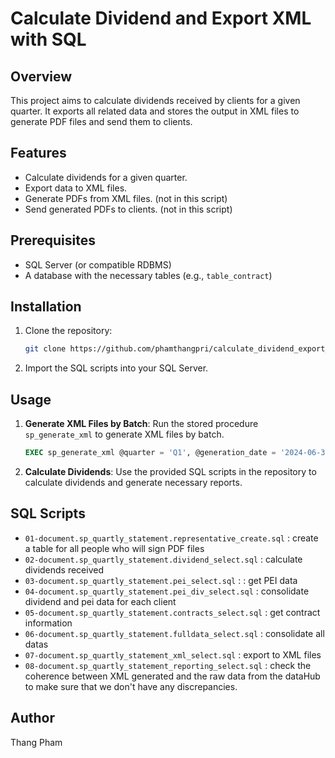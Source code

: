 # Calculate Dividend and Export XML with SQL

## Overview

This project aims to calculate dividends received by clients for a given quarter. It exports all related data and stores the output in XML files to generate PDF files and send them to clients.

## Features

- Calculate dividends for a given quarter.
- Export data to XML files.
- Generate PDFs from XML files. (not in this script)
- Send generated PDFs to clients. (not in this script)

## Prerequisites

- SQL Server (or compatible RDBMS)
- A database with the necessary tables (e.g., `table_contract`)

## Installation

1. Clone the repository:
    ```sh
    git clone https://github.com/phamthangpri/calculate_dividend_export_xml_with_SQL.git
    ```
2. Import the SQL scripts into your SQL Server.

## Usage

1. **Generate XML Files by Batch**: Run the stored procedure `sp_generate_xml` to generate XML files by batch.

    ```sql
    EXEC sp_generate_xml @quarter = 'Q1', @generation_date = '2024-06-30', @year = 2024;
    ```

2. **Calculate Dividends**: Use the provided SQL scripts in the repository to calculate dividends and generate necessary reports.

## SQL Scripts

- `01-document.sp_quartly_statement.representative_create.sql` : create a table for all people who will sign PDF files
- `02-document.sp_quartly_statement.dividend_select.sql` : calculate dividends received
- `03-document.sp_quartly_statement.pei_select.sql` :  : get PEI data
- `04-document.sp_quartly_statement.pei_div_select.sql` : consolidate dividend and pei data for each client
- `05-document.sp_quartly_statement.contracts_select.sql` : get contract information
- `06-document.sp_quartly_statement.fulldata_select.sql` : consolidate all datas
- `07-document.sp_quartly_statement_xml_select.sql` : export to XML files
- `08-document.sp_quartly_statement_reporting_select.sql` : check the coherence between XML generated and the raw data from the dataHub to make sure that we don't have any discrepancies.

## Author

Thang Pham

